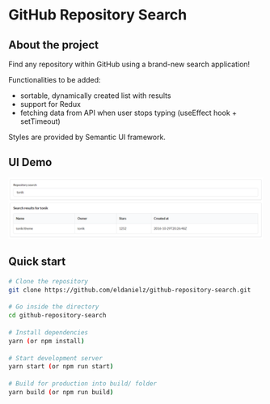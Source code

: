 # GitHub Repository Search

## About the project

Find any repository within GitHub using a brand-new search application!

Functionalities to be added:

- sortable, dynamically created list with results
- support for Redux
- fetching data from API when user stops typing (useEffect hook + setTimeout)

Styles are provided by Semantic UI framework.

## UI Demo

![](https://github.com/eldanielz/github-repository-search/blob/main/docs/github-repository-search-demo.png)

## Quick start

```bash
# Clone the repository
git clone https://github.com/eldanielz/github-repository-search.git

# Go inside the directory
cd github-repository-search

# Install dependencies
yarn (or npm install)

# Start development server
yarn start (or npm run start)

# Build for production into build/ folder
yarn build (or npm run build)
```
